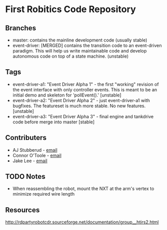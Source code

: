 First Robitics Code Repository
===============================
Branches
--------
- master: contains the mainline development code (usually stable)
- event-driver: [MERGED] contains the transition code to an event-driven paradigm.  This will help us write maintainable code and develop autonomous code on top of a state machine. (unstable)

Tags
--------
- event-driver-a1: "Event Driver Alpha 1" - the first "working" revision of the event interface with only controller events.  This is meant to be an initial demo and skeleton for 'pollEvent().' [unstable]
- event-driver-a2: "Event Driver Alpha 2" - just event-driver-a1 with bugfixes.  The featureset is much more stable.  No new features. [unstable]
- event-driver-a3: "Event Driver Alpha 3" - final engine and tankdrive code before merge into master [stable]

Contributers
-------------

- AJ Stubberud - [email][email-aj]
- Connor O'Toole - [email][email-connor]
- Jake Lee - [email][email-jake]

[email-aj]: mailto:stubberudaj@gmail.com
[email-connor]: mailto:connorot@gmail.com
[email-jake]: mailto:louisol@gmail.com

TODO Notes
--------
- When reassembling the robot, mount the NXT at the arm's vertex to minimize required wire length

Resources
----------
http://rdpartyrobotcdr.sourceforge.net/documentation/group__htirs2.html